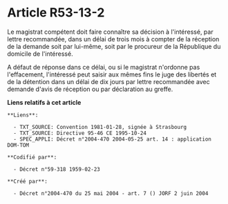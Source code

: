 # Article R53-13-2

Le magistrat compétent doit faire connaître sa décision à l'intéressé, par lettre recommandée, dans un délai de trois mois à
compter de la réception de la demande soit par lui-même, soit par le procureur de la République du domicile de l'intéressé.

A défaut de réponse dans ce délai, ou si le magistrat n'ordonne pas l'effacement, l'intéressé peut saisir aux mêmes fins le
juge des libertés et de la détention dans un délai de dix jours par lettre recommandée avec demande d'avis de réception ou
par déclaration au greffe.

**Liens relatifs à cet article**

	**Liens**:

	  - TXT_SOURCE: Convention 1981-01-28, signée à Strasbourg
	  - TXT_SOURCE: Directive 95-46 CE 1995-10-24
	  - SPEC_APPLI: Décret n°2004-470 2004-05-25 art. 14 : application DOM-TOM

	**Codifié par**:

	  - Décret n°59-318 1959-02-23

	**Créé par**:

	  - Décret n°2004-470 du 25 mai 2004 - art. 7 () JORF 2 juin 2004
